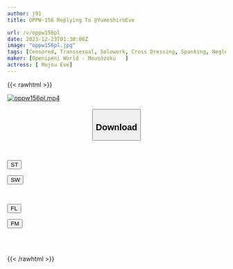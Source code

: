 ```yaml
---
author: j91
title: OPPW-156 Replying To @YumeshiroEve

url: /v/oppw156pl
date: 2023-12-23T01:30:00Z
image: "oppw156pl.jpg"
tags: [Censored, Transsexual, Solowork, Cross Dressing, Spanking, Neglect]
maker: [Openipeni World - Mousozoku   ]
actress: [ Mujou Eve]
---
```



{{< rawhtml >}}

<div class="video" data-videoid="1D6YVQ0V0JHeAv9">
    <a href="javascript:;">
        <img src="/v/oppw156pl/oppw156pl.jpg" width="WIDTH" height="HEIGHT" alt="oppw156pl.mp4" loading="lazy">
    </a>
</div>

<script type="text/javascript" src="https://j91.asia/asset/on-demand-st.js"></script>

<br>
  <link rel="stylesheet" href="https://j91.asia/asset/bs5.css">
  
  <center>
  <button class="btn btn-primary" type="button" data-bs-toggle="collapse" data-bs-target=".multi-collapse" aria-expanded="false" aria-controls="multiCollapseExample1 multiCollapseExample2"><h2>Download</h2></button></center>
</p>
<div class="row">
  <div class="col">
    <div class="collapse multi-collapse" id="multiCollapseExample1">
      <div class="card card-body">
	      	      <br>
<div class="buttons">  
<p><a href="https://streamtape.to/v/1D6YVQ0V0JHeAv9" target="_blank"><button class="btn-hover color-3"><i class="fa fa-download"></i> ST</button></a></p>
<p><a href="https://flaswish.com/c68nfbpzqvcu" target="_blank"><button class="btn-hover color-2"><i class="fa fa-download"></i> SW</button></a></p></div>
    </div>
  </div>
</div>
  <div class="col">
    <div class="collapse multi-collapse" id="multiCollapseExample2">
      <div class="card card-body">
	      <br>
<div class="buttons">
<p><a href="javascript:;" target="_blank"><button class="btn-hover color-9"><i class="fa fa-download"></i> FL</button></a></p>
<p><a href="javascript:;" target="_blank"><button class="btn-hover color-8"><i class="fa fa-download"></i> FM</button></a></p></div>
<br><br>
      </div>
    </div>
  </div>
</div>

{{< /rawhtml >}}